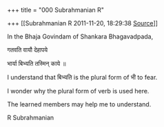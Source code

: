 +++
title = "000 Subrahmanian R"

+++
[[Subrahmanian R	2011-11-20, 18:29:38 [Source](https://groups.google.com/g/samskrita/c/seFVja1wIvs)]]



In the Bhaja Govindam of Shankara Bhagavadpada,

गतवति वायौ देहापये

भार्या बिभ्यति तस्मिन् काये ॥

I understand that बिभ्यति is the plural form of भी to fear.

I wonder why the plural form of verb is used here.

The learned members may help me to understand.

R Subrahmanian

